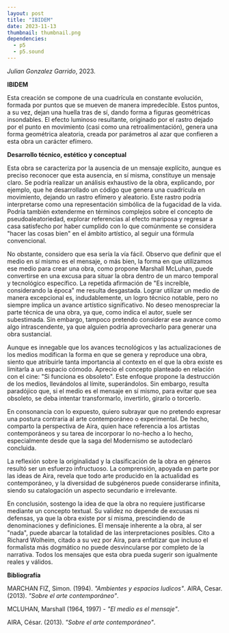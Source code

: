 ```yaml
---
layout: post
title: "IBIDEM"
date: 2023-11-13
thumbnail: thumbnail.png
dependencies:
  - p5
  - p5.sound
---
```


<div id="div-sketch">
  <script type="text/javascript" src="sketch.js"></script>
</div>

_Julian Gonzalez Garrido_, 2023.

**IBIDEM**

Esta creación se compone de una cuadrícula en constante evolución, formada por puntos que se mueven de manera impredecible. Estos puntos, a su vez, dejan una huella tras de sí, dando forma a figuras geométricas insondables. El efecto luminoso resultante, originado por el rastro dejado por el punto en movimiento (casi como una retroalimentación), genera una forma geométrica aleatoria, creada por parámetros al azar que confieren a esta obra un carácter efímero.

**Desarrollo técnico, estético y conceptual**

Esta obra se caracteriza por la ausencia de un mensaje explícito, aunque es preciso reconocer que esta ausencia, en sí misma, constituye un mensaje claro. Se podría realizar un análisis exhaustivo de la obra, explicando, por ejemplo, que he desarrollado un código que genera una cuadrícula en movimiento, dejando un rastro efímero y aleatorio. Este rastro podría interpretarse como una representación simbólica de la fugacidad de la vida. Podría también extenderme en términos complejos sobre el concepto de pseudoaleatoriedad, explorar referencias al efecto mariposa y regresar a casa satisfecho por haber cumplido con lo que comúnmente se considera "hacer las cosas bien" en el ámbito artístico, al seguir una fórmula convencional.

No obstante, considero que esa sería la vía fácil. Observo que definir que el medio en sí mismo es el mensaje, o más bien, la forma en que utilizamos ese medio para crear una obra, como propone Marshall McLuhan, puede convertirse en una excusa para situar la obra dentro de un marco temporal y tecnológico específico. La repetida afirmación de "Es increíble, considerando la época" me resulta desgastada. Lograr utilizar un medio de manera excepcional es, indudablemente, un logro técnico notable, pero no siempre implica un avance artístico significativo. No deseo menospreciar la parte técnica de una obra, ya que, como indica el autor, suele ser subestimada. Sin embargo, tampoco pretendo considerar ese avance como algo intrascendente, ya que alguien podría aprovecharlo para generar una obra sustancial.

Aunque es innegable que los avances tecnológicos y las actualizaciones de los medios modifican la forma en que se genera y reproduce una obra, siento que atribuirle tanta importancia al contexto en el que la obra existe es limitarla a un espacio cómodo. Aprecio el concepto planteado en relación con el cine: "Si funciona es obsoleto". Este enfoque propone la destrucción de los medios, llevándolos al límite, superándolos. Sin embargo, resulta paradójico que, si el medio es el mensaje en sí mismo, para evitar que sea obsoleto, se deba intentar transformarlo, invertirlo, girarlo o torcerlo.

En consonancia con lo expuesto, quiero subrayar que no pretendo expresar una postura contraria al arte contemporáneo o experimental. De hecho, comparto la perspectiva de Aira, quien hace referencia a los artistas contemporáneos y su tarea de incorporar lo no-hecho a lo hecho, especialmente desde que la saga del Modernismo se autodeclaró concluida.

La reflexión sobre la originalidad y la clasificación de la obra en géneros resultó ser un esfuerzo infructuoso. La comprensión, apoyada en parte por las ideas de Aira, revela que todo arte producido en la actualidad es contemporáneo, y la diversidad de subgéneros puede considerarse infinita, siendo su catalogación un aspecto secundario e irrelevante.

En conclusión, sostengo la idea de que la obra no requiere justificarse mediante un concepto textual. Su validez no depende de excusas ni defensas, ya que la obra existe por sí misma, prescindiendo de denominaciones y definiciones. El mensaje inherente a la obra, al ser "nada", puede abarcar la totalidad de las interpretaciones posibles. Cito a Richard Wolheim, citado a su vez por Aira, para enfatizar que incluso el formalista más dogmático no puede desvincularse por completo de la narrativa. Todos los mensajes que esta obra pueda sugerir son igualmente reales y válidos.

**Bibliografía**

MARCHAN FIZ, Simon. (1994). _"Ambientes y espacios ludicos"_.
AIRA, Cesar. (2013). _"Sobre el arte contemporáneo"_. 

MCLUHAN, Marshall (1964, 1997) - _"El medio es el mensaje"_. 

AIRA, César. (2013). _"Sobre el arte contemporáneo"_.



